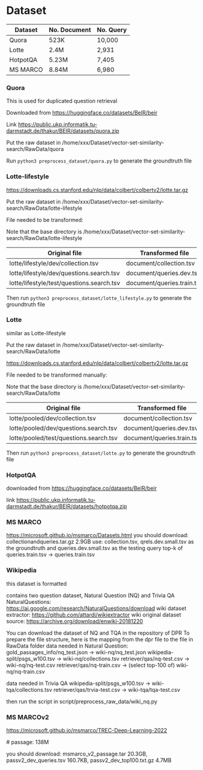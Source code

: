 # Dataset



| Dataset  | No. Document | No. Query |
| -------- | ------------ |-----------|
| Quora    | 523K         | 10,000    |
| Lotte    | 2.4M         | 2,931     |
| HotpotQA | 5.23M        | 7,405     |
| MS MARCO | 8.84M        | 6,980     |



### Quora

This is used for duplicated question retrieval

Downloaded from https://huggingface.co/datasets/BeIR/beir

Link https://public.ukp.informatik.tu-darmstadt.de/thakur/BEIR/datasets/quora.zip

Put the raw dataset in /home/xxx/Dataset/vector-set-similarity-search/RawData/quora

Run `python3 preprocess_dataset/quora.py` to generate the groundtruth file



### Lotte-lifestyle

https://downloads.cs.stanford.edu/nlp/data/colbert/colbertv2/lotte.tar.gz

Put the raw dataset in /home/xxx/Dataset/vector-set-similarity-search/RawData/lotte-lifestyle

File needed to be transformed:

Note that the base directory is /home/xxx/Dataset/vector-set-similarity-search/RawData/lotte-lifestyle

| Original file                             | Transformed file           |
| ----------------------------------------- | -------------------------- |
| lotte/lifestyle/dev/collection.tsv        | document/collection.tsv    |
| lotte/lifestyle/dev/questions.search.tsv  | document/queries.dev.tsv   |
| lotte/lifestyle/test/questions.search.tsv | document/queries.train.tsv |

Then run `python3 preprocess_dataset/lotte_lifestyle.py` to generate the groundtruth file

### Lotte

similar as Lotte-lifestyle

Put the raw dataset in /home/xxx/Dataset/vector-set-similarity-search/RawData/lotte

https://downloads.cs.stanford.edu/nlp/data/colbert/colbertv2/lotte.tar.gz

File needed to be transformed manually:

Note that the base directory is /home/xxx/Dataset/vector-set-similarity-search/RawData/lotte

| Original file                          | Transformed file           |
| -------------------------------------- | -------------------------- |
| lotte/pooled/dev/collection.tsv        | document/collection.tsv    |
| lotte/pooled/dev/questions.search.tsv  | document/queries.dev.tsv   |
| lotte/pooled/test/questions.search.tsv | document/queries.train.tsv |

Then run `python3 preprocess_dataset/lotte.py` to generate the groundtruth file

### HotpotQA

downloaded from https://huggingface.co/datasets/BeIR/beir

link https://public.ukp.informatik.tu-darmstadt.de/thakur/BEIR/datasets/hotpotqa.zip





### MS MARCO 

https://microsoft.github.io/msmarco/Datasets.html
you should download:  collectionandqueries.tar.gz 2.9GB
use: collection.tsv, qrels.dev.small.tsv as the groundtruth and queries.dev.small.tsv as the testing query
top-k of queries.train.tsv -> queries.train.tsv



### Wikipedia

this dataset is formatted

contains two question dataset, Natural Question (NQ) and Trivia QA
NaturalQuestions: https://ai.google.com/research/NaturalQuestions/download
wiki dataset extractor: https://github.com/attardi/wikiextractor
wiki original dataset source: https://archive.org/download/enwiki-20181220

You can download the dataset of NQ and TQA in the repository of DPR
To prepare the file structure, here is the mapping from the dpr file to the file in RawData folder
data needed in Natural Question:
gold_passages_info/nq_test.json -> wiki-nq/nq_test.json
wikipedia-split/psgs_w100.tsv -> wiki-nq/collections.tsv
retriever/qas/nq-test.csv -> wiki-nq/nq-test.csv
retriever/qas/nq-train.csv -> (select top-100 of) wiki-nq/nq-train.csv

data needed in Trivia QA
wikipedia-split/psgs_w100.tsv -> wiki-tqa/collections.tsv
retriever/qas/trvia-test.csv -> wiki-tqa/tqa-test.csv

then run the script in script/preprocess_raw_data/wiki_nq.py



### MS MARCOv2

https://microsoft.github.io/msmarco/TREC-Deep-Learning-2022

\# passage: 138M

you should download: msmarco_v2_passage.tar 20.3GB, passv2_dev_queries.tsv 160.7KB, passv2_dev_top100.txt.gz 4.7MB

